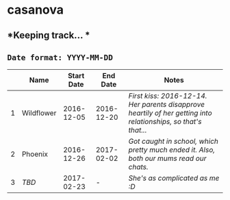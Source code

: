 # casanova  
## *Keeping track...  *
`Date format: YYYY-MM-DD`
--------------
   
|   | Name        | Start Date  | End Date    | Notes |
|---|-------------|-------------|-------------|-------|
|1 |Wildflower   | 2016-12-05  | 2016-12-20 | *First kiss: 2016-12-14. Her parents disapprove heartily of her getting into relationships, so that's that...*|
|2 |Phoenix      | 2016-12-26 | 2017-02-02  | *Got caught in school, which pretty much ended it. Also, both our mums read our chats.*
|3| *TBD*        | 2017-02-23 | -           | *She's as complicated as me :D*|
